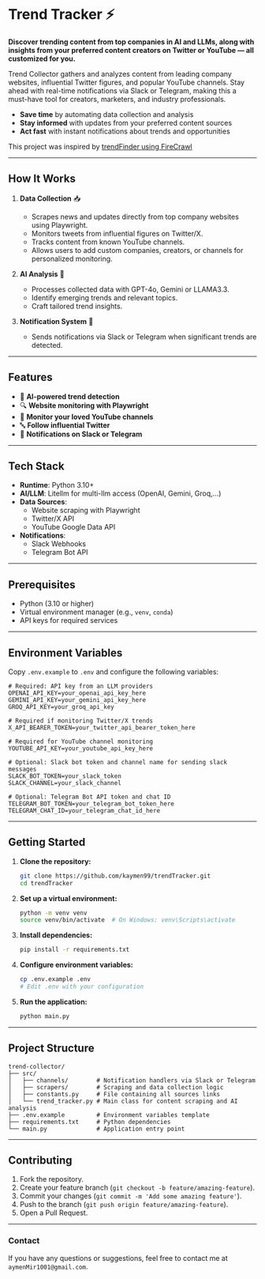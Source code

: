 # Trend Tracker ⚡️

**Discover trending content from top companies in AI and LLMs, along with insights from your preferred content creators on Twitter or YouTube — all customized for you.**

Trend Collector gathers and analyzes content from leading company websites, influential Twitter figures, and popular YouTube channels. Stay ahead with real-time notifications via Slack or Telegram, making this a must-have tool for creators, marketers, and industry professionals.

- **Save time** by automating data collection and analysis
- **Stay informed** with updates from your preferred content sources
- **Act fast** with instant notifications about trends and opportunities

This project was inspired by [trendFinder using FireCrawl](https://github.com/ericciarla/trendFinder)

---

## How It Works

1. **Data Collection** 📥
   - Scrapes news and updates directly from top company websites using Playwright.
   - Monitors tweets from influential figures on Twitter/X.
   - Tracks content from known YouTube channels.
   - Allows users to add custom companies, creators, or channels for personalized monitoring.

2. **AI Analysis** 🤖
   - Processes collected data with GPT-4o, Gemini or LLAMA3.3.
   - Identify emerging trends and relevant topics.
   - Craft tailored trend insights.

3. **Notification System** 📢
   - Sends notifications via Slack or Telegram when significant trends are detected.

---

## Features

- 🤖 **AI-powered trend detection**
- 🔍 **Website monitoring with Playwright**
- 🎥 **Monitor your loved YouTube channels**
- 🔤 **Follow influential Twitter**
- 💬 **Notifications on Slack or Telegram**

---

## Tech Stack

- **Runtime**: Python 3.10+
- **AI/LLM**: Litellm for multi-llm access (OpenAI, Gemini, Groq,...)
- **Data Sources**:
  - Website scraping with Playwright
  - Twitter/X API
  - YouTube Google Data API
- **Notifications**:
  - Slack Webhooks
  - Telegram Bot API

---

## Prerequisites

- Python (3.10 or higher)
- Virtual environment manager (e.g., `venv`, `conda`)
- API keys for required services

---

## Environment Variables

Copy `.env.example` to `.env` and configure the following variables:

```
# Required: API key from an LLM providers
OPENAI_API_KEY=your_openai_api_key_here
GEMINI_API_KEY=your_gemini_api_key_here
GROQ_API_KEY=your_groq_api_key

# Required if monitoring Twitter/X trends
X_API_BEARER_TOKEN=your_twitter_api_bearer_token_here

# Required for YouTube channel monitoring
YOUTUBE_API_KEY=your_youtube_api_key_here

# Optional: Slack bot token and channel name for sending slack messages
SLACK_BOT_TOKEN=your_slack_token
SLACK_CHANNEL=your_slack_channel

# Optional: Telegram Bot API token and chat ID
TELEGRAM_BOT_TOKEN=your_telegram_bot_token_here
TELEGRAM_CHAT_ID=your_telegram_chat_id_here
```

---

## Getting Started

1. **Clone the repository:**
   ```bash
   git clone https://github.com/kaymen99/trendTracker.git
   cd trendTracker
   ```

2. **Set up a virtual environment:**
   ```bash
   python -m venv venv
   source venv/bin/activate  # On Windows: venv\Scripts\activate
   ```

3. **Install dependencies:**
   ```bash
   pip install -r requirements.txt
   ```

4. **Configure environment variables:**
   ```bash
   cp .env.example .env
   # Edit .env with your configuration
   ```

5. **Run the application:**
   ```bash
   python main.py
   ```

---

## Project Structure

```
trend-collector/
├── src/
│   ├── channels/        # Notification handlers via Slack or Telegram
│   ├── scrapers/        # Scraping and data collection logic
│   ├── constants.py     # File containing all sources links
│   └── trend_tracker.py # Main class for content scraping and AI analysis  
├── .env.example         # Environment variables template
├── requirements.txt     # Python dependencies
└── main.py              # Application entry point
```

---

## Contributing

1. Fork the repository.
2. Create your feature branch (`git checkout -b feature/amazing-feature`).
3. Commit your changes (`git commit -m 'Add some amazing feature'`).
4. Push to the branch (`git push origin feature/amazing-feature`).
5. Open a Pull Request.

---

### Contact

If you have any questions or suggestions, feel free to contact me at `aymenMir1001@gmail.com`.

